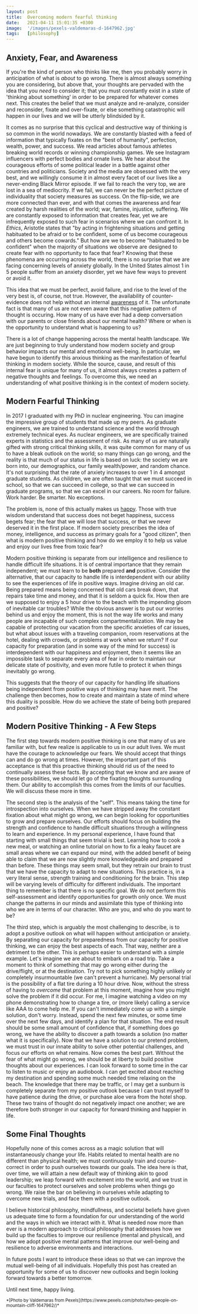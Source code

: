 ```yaml
---
layout: post
title:  Overcoming modern fearful thinking
date:   2021-04-11 15:01:35 +0300
image:  '/images/pexels-valdemaras-d-1647962.jpg'
tags:   [philosophy]
---
```

## Anxiety, Fear, and Awareness

If you're the kind of person who thinks like me, then you probably worry in anticipation of what is *about* to go wrong. There is almost always something you are considering, but above that, your thoughts are pervaded with the idea that you *need* to consider it; that you must constantly exist in a state of 'thinking about something' in order to be prepared for whatever comes next. This creates the belief that we must analyze and re-analyze, consider and reconsider, fixate and over-fixate, or else something catastrophic will happen in our lives and we will be utterly blindsided by it. 

It comes as no surprise that this cyclical and destructive way of thinking is so common in the world nowadays. We are constantly blasted with a feed of information that typically fixates on the "best of humanity", perfection, wealth, power, and success. We read articles about famous athletes breaking world records or winning championship games. We see Instagram influencers with perfect bodies and ornate lives. We hear about the courageous efforts of some political leader in a battle against other countries and politicians. Society and the media are obsessed with the very best, and we willingly consume it in almost every facet of our lives like a never-ending Black Mirror episode. If we fail to reach the very top, we are lost in a sea of mediocrity. If we fail, we can never be the perfect picture of individuality that society measures as success. On the flip-side, we are more connected than ever, and with that comes the awareness and fear created by harsh realities of the world; war, famine, injustice, suffering. We are constantly exposed to information that creates fear, yet we are infrequently exposed to such fear in scenarios where we can confront it. In *Ethics*, Aristotle states that "by acting in frightening situations and getting habituated to be afraid or to be confident, some of us become courageous and others become cowards." But how are we to become "habituated to be confident" when the majority of situations we observe are designed to create fear with no opportunity to face that fear? Knowing that these phenomena are occurring across the world, there is no surprise that we are facing concerning levels of anxiety globally. In the United States almost 1 in 5 people suffer from an anxiety disorder, yet we have few ways to prevent or avoid it. 

This idea that we must be perfect, avoid failure, and rise to the level of the very best is, of course, not true. However, the availability of counter-evidence does not help without an internal <ins>awareness</ins> of it. The unfortunate fact is that many of us are not even aware that this negative pattern of thought is occuring. How many of us have ever had a deep conversation with our parents or close friends about our mental health? Where or when is the opportunity to understand what is happening to us?

There is a lot of change happening across the mental health landscape. We are just beginning to truly understand how modern society and group behavior impacts our mental and emotional well-being. In particular, we have begun to identify this anxious thinking as the manifestation of fearful thinking in modern society. While the source, cause, and result of this internal fear is unique for many of us, it almost always creates a pattern of negative thoughts and feelings. To overcome this, we need an understanding of what positive thinking is in the context of modern society.

## Modern Fearful Thinking

In 2017 I graduated with my PhD in nuclear engineering. You can imagine the impressive group of students that made up my peers. As graduate engineers, we are trained to understand science and the world through extremely technical eyes. As nuclear engineers, we are specifically trained experts in statistics and the assessment of risk. As many of us are naturally gifted with strong critical thinking skills, it was quite common for many of us to have a bleak outlook on the world; so many things can go wrong, and the reality is that much of our status in life is based on luck: the society we are born into, our demographics, our family wealth/power, and random chance. It's not surprising that the rate of anxiety increases to over 1 in 4 amongst graduate students. As children, we are often taught that we must succeed in school, so that we can succeed in college, so that we can succeed in graduate programs, so that we can excel in our careers. No room for failure. Work harder. Be smarter. No exceptions. 

The problem is, none of this actually makes us <ins>happy</ins>. Those with true wisdom understand that success does not beget happiness,  success begets fear; the fear that we will lose that success, or that we never deserved it in the first place. If modern society prescribes the idea of money, intelligence, and success as primary goals for a "good citizen", then what is modern positive thinking and how do we employ it to help us value and enjoy our lives free from toxic fear?

Modern positive thinking is separate from our intelligence and resilience to handle difficult life situations. It is of central importance that they remain independent; we must learn to be **both** prepared **and** positive. Consider the alternative, that our capacity to handle life is interdependent with our ability to see the experiences of life in positive ways. Imagine driving an old car. Being prepared means being concerned that old cars break down, that repairs take time and money, and that it is seldom a quick fix. How then are we supposed to enjoy a 5 hour drive to the beach with the impending gloom of inevitable car troubles? While the obvious answer is to put our worries behind us and enjoy the moment, this is not the way life works and many people are incapable of such complex compartmentalization. We may be capable of protecting our vacation from the specific anxieties of car issues, but what about issues with a traveling companion, room reservations at the hotel, dealing with crowds, or problems at work when we return? If our capacity for preparation (and in some way of the mind for success) is interdependent with our happiness and enjoyment, then it seems like an impossible task to separate every area of fear in order to maintain our delicate state of positivity, and even more futile to protect it when things inevitably go wrong. 

This suggests that the theory of our capacity for handling life situations being independent from positive ways of thinking may have merit. The challenge then becomes, how to create and maintain a state of mind where this duality is possible. How do we achieve the state of being both prepared and positive?

## Modern Positive Thinking - A Few Steps

The first step towards modern positive thinking is one that many of us are familiar with, but few realize is applicable to us in our adult lives. We must have the courage to acknowledge our fears. We should accept that things can and do go wrong at times. However, the important part of this acceptance is that this proactive thinking should rid us of the need to continually assess these facts. By accepting that we know and are aware of these possibilities, we should let go of the fixating thoughts surrounding them. Our ability to accomplish this comes from the limits of our faculties. We will discuss these more in time. 

The second step is the analysis of the "self". This means taking the time for introspection into ourselves. When we have stripped away the constant fixation about what might go wrong, we can begin looking for opportunities to grow and prepare ourselves. Our efforts should focus on building the strength and confidence to handle difficult situations through a willingness to learn and experience. In my personal experience, I have found that starting with small things that seem trivial is best. Learning how to cook a new meal, or watching an online tutorial on how to fix a leaky faucet are small areas where we can expand our mind, with the added benefit of being able to claim that we are now slightly more knowledgeable and prepared than before. These things may seem small, but they retrain our brain to trust that we have the capacity to adapt to new situations. This practice is, in a very literal sense, strength training and conditioning for the brain. This step will be varying levels of difficulty for different individuals. The important thing to remember is that there is no specific goal. We do not perform this self-assessment and identify opportunities for growth only once. We must change the patterns in our minds and assimilate this type of thinking into who we are in terms of our character. Who are you, and who do you want to be?

The third step, which is arguably the most challenging to describe, is to adopt a positive outlook on what will happen without anticipation or anxiety. By separating our capacity for preparedness from our capacity for positive thinking, we can enjoy the best aspects of each. That way, neither are a detriment to the other. This is perhaps easier to understand with a simple example. Let's imagine we are about to embark on a road trip. Take a moment to think of something that may go wrong either during the drive/flight, or at the destination. Try not to pick something highly unlikely or completely insurmountable (we can't prevent a hurricane). My personal trial is the possibility of a flat tire during a 10 hour drive. Now, without the stress of having to *overcome* that problem at this moment, imagine how you might solve the problem if it did occur. For me, I imagine watching a video on my phone demonstrating how to change a tire, or (more likely) calling a service like AAA to come help me. If you can't immediately come up with a simple solution, don't worry. Instead, spend the next few minutes, or some time over the next few days, and identify a plan for that situation. The end result should be some small amount of confidence that, if something does go wrong, we have the ability to discover a path towards a solution (no matter what it is specifically). Now that we have a solution to our pretend problem, we must trust in our innate ability to solve other potential challenges, and focus our efforts on what remains. Now comes the best part. Without the fear of what might go wrong, we should be at liberty to build positive thoughts about our experiences. I can look forward to some time in the car to listen to music or enjoy an audiobook. I can get excited about reaching my destination and spending some much needed time relaxing on the beach. The knowledge that there may be traffic, or I may get a sunburn is completely separate from my positive outlook because I can trust myself to have patience during the drive, or purchase aloe vera from the hotel shop. These two trains of thought do not negatively impact one another; we are therefore both stronger in our capacity for forward thinking and happier in life. 

## Some Final Thoughts

Hopefully none of this comes across as a magic solution that will instantaneously change your life. Habits related to mental health are no different than physical health; we must continuously train and course-correct in order to push ourselves towards our goals. The idea here is that, over time, we will attain a new default way of thinking akin to good leadership; we leap forward with excitement into the world, and we trust in our faculties to protect ourselves and solve problems when things go wrong. We raise the bar on believing in ourselves while adapting to overcome new trials, and face them with a positive outlook. 

I believe historical philosophy, mindfullness, and societal beliefs have given us adequate time to form a foundation for our understanding of the world and the ways in which we interact with it. What is needed now more than ever is a modern approach to critical philosophy that addresses how we build up the faculties to improve our resilience (mental and physical), and how we adopt positive mental patterns that improve our well-being and resilience to adverse environments and interactions. 

In future posts I want to introduce these ideas so that we can improve the mutual well-being of all individuals. Hopefully this post has created an opportunity for some of us to discover new outlooks and begin looking forward towards a better tomorrow. 

Until next time, happy living. 


<sub>
*[Photo by Valdemaras from Pexels](https://www.pexels.com/photo/two-people-on-mountain-cliff-1647962/)*
</sub>